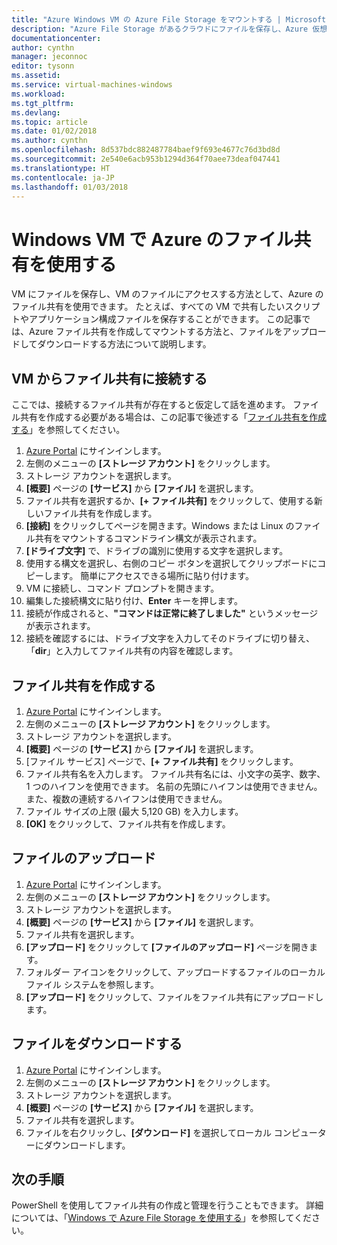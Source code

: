 ```yaml
---
title: "Azure Windows VM の Azure File Storage をマウントする | Microsoft Docs"
description: "Azure File Storage があるクラウドにファイルを保存し、Azure 仮想マシン (VM) からクラウド ファイル共有をマウントします。"
documentationcenter: 
author: cynthn
manager: jeconnoc
editor: tysonn
ms.assetid: 
ms.service: virtual-machines-windows
ms.workload: 
ms.tgt_pltfrm: 
ms.devlang: 
ms.topic: article
ms.date: 01/02/2018
ms.author: cynthn
ms.openlocfilehash: 8d537bdc882487784baef9f693e4677c76d3bd8d
ms.sourcegitcommit: 2e540e6acb953b1294d364f70aee73deaf047441
ms.translationtype: HT
ms.contentlocale: ja-JP
ms.lasthandoff: 01/03/2018
---
```

# <a name="use-azure-file-shares-with-windows-vms"></a>Windows VM で Azure のファイル共有を使用する 

VM にファイルを保存し、VM のファイルにアクセスする方法として、Azure のファイル共有を使用できます。 たとえば、すべての VM で共有したいスクリプトやアプリケーション構成ファイルを保存することができます。 この記事では、Azure ファイル共有を作成してマウントする方法と、ファイルをアップロードしてダウンロードする方法について説明します。

## <a name="connect-to-a-file-share-from-a-vm"></a>VM からファイル共有に接続する

ここでは、接続するファイル共有が存在すると仮定して話を進めます。 ファイル共有を作成する必要がある場合は、この記事で後述する「[ファイル共有を作成する](#create-a-file-share)」を参照してください。

1. [Azure Portal](https://portal.azure.com) にサインインします。
2. 左側のメニューの **[ストレージ アカウント]** をクリックします。
3. ストレージ アカウントを選択します。
4. **[概要]** ページの **[サービス]** から **[ファイル]** を選択します。
5. ファイル共有を選択するか、**[+ ファイル共有]** をクリックして、使用する新しいファイル共有を作成します。
6. **[接続]** をクリックしてページを開きます。Windows または Linux のファイル共有をマウントするコマンドライン構文が表示されます。
7. **[ドライブ文字]** で、ドライブの識別に使用する文字を選択します。
8. 使用する構文を選択し、右側のコピー ボタンを選択してクリップボードにコピーします。 簡単にアクセスできる場所に貼り付けます。 
8. VM に接続し、コマンド プロンプトを開きます。
9. 編集した接続構文に貼り付け、**Enter** キーを押します。
10. 接続が作成されると、**"コマンドは正常に終了しました"** というメッセージが表示されます。
11. 接続を確認するには、ドライブ文字を入力してそのドライブに切り替え、「**dir**」と入力してファイル共有の内容を確認します。



## <a name="create-a-file-share"></a>ファイル共有を作成する 
1. [Azure Portal](https://portal.azure.com) にサインインします。
2. 左側のメニューの **[ストレージ アカウント]** をクリックします。
3. ストレージ アカウントを選択します。
4. **[概要]** ページの **[サービス]** から **[ファイル]** を選択します。
5. [ファイル サービス] ページで、**[+ ファイル共有]** をクリックします。
6. ファイル共有名を入力します。 ファイル共有名には、小文字の英字、数字、1 つのハイフンを使用できます。 名前の先頭にハイフンは使用できません。また、複数の連続するハイフンは使用できません。 
7. ファイル サイズの上限 (最大 5,120 GB) を入力します。
8. **[OK]** をクリックして、ファイル共有を作成します。
   
## <a name="upload-files"></a>ファイルのアップロード
1. [Azure Portal](https://portal.azure.com) にサインインします。
2. 左側のメニューの **[ストレージ アカウント]** をクリックします。
3. ストレージ アカウントを選択します。
4. **[概要]** ページの **[サービス]** から **[ファイル]** を選択します。
5. ファイル共有を選択します。
6. **[アップロード]** をクリックして **[ファイルのアップロード]** ページを開きます。
7. フォルダー アイコンをクリックして、アップロードするファイルのローカル ファイル システムを参照します。   
8. **[アップロード]** をクリックして、ファイルをファイル共有にアップロードします。

## <a name="download-files"></a>ファイルをダウンロードする
1. [Azure Portal](https://portal.azure.com) にサインインします。
2. 左側のメニューの **[ストレージ アカウント]** をクリックします。
3. ストレージ アカウントを選択します。
4. **[概要]** ページの **[サービス]** から **[ファイル]** を選択します。
5. ファイル共有を選択します。
6. ファイルを右クリックし、**[ダウンロード]** を選択してローカル コンピューターにダウンロードします。
   

## <a name="next-steps"></a>次の手順

PowerShell を使用してファイル共有の作成と管理を行うこともできます。 詳細については、「[Windows で Azure File Storage を使用する](../../storage/files/storage-dotnet-how-to-use-files.md)」を参照してください。
